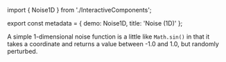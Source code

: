 import { Noise1D } from './InteractiveComponents';

export const metadata = {
  demo: Noise1D,
  title: 'Noise (1D)'
};

A simple 1-dimensional noise function is a little like `Math.sin()` in that it takes a coordinate and returns a value between -1.0 and 1.0, but randomly perturbed.